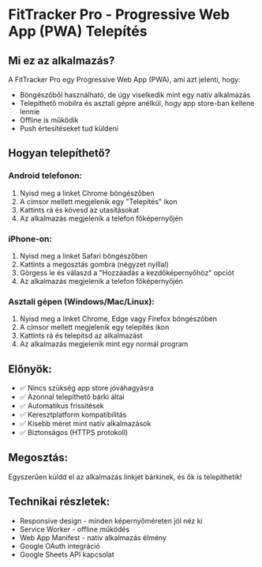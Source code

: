 
# FitTracker Pro - Progressive Web App (PWA) Telepítés

## Mi ez az alkalmazás?

A FitTracker Pro egy Progressive Web App (PWA), ami azt jelenti, hogy:
- Böngészőből használható, de úgy viselkedik mint egy natív alkalmazás
- Telepíthető mobilra és asztali gépre anélkül, hogy app store-ban kellene lennie
- Offline is működik
- Push értesítéseket tud küldeni

## Hogyan telepíthető?

### Android telefonon:
1. Nyisd meg a linket Chrome böngészőben
2. A címsor mellett megjelenik egy "Telepítés" ikon
3. Kattints rá és kövesd az utasításokat
4. Az alkalmazás megjelenik a telefon főképernyőjén

### iPhone-on:
1. Nyisd meg a linket Safari böngészőben
2. Kattints a megosztás gombra (négyzet nyíllal)
3. Görgess le és válaszd a "Hozzáadás a kezdőképernyőhöz" opciót
4. Az alkalmazás megjelenik a telefon főképernyőjén

### Asztali gépen (Windows/Mac/Linux):
1. Nyisd meg a linket Chrome, Edge vagy Firefox böngészőben
2. A címsor mellett megjelenik egy telepítés ikon
3. Kattints rá és telepítsd az alkalmazást
4. Az alkalmazás megjelenik mint egy normál program

## Előnyök:
- ✅ Nincs szükség app store jóváhagyásra
- ✅ Azonnal telepíthető bárki által
- ✅ Automatikus frissítések
- ✅ Keresztplatform kompatibilitás
- ✅ Kisebb méret mint natív alkalmazások
- ✅ Biztonságos (HTTPS protokoll)

## Megosztás:
Egyszerűen küldd el az alkalmazás linkjét bárkinek, és ők is telepíthetik!

## Technikai részletek:
- Responsive design - minden képernyőméreten jól néz ki
- Service Worker - offline működés
- Web App Manifest - natív alkalmazás élmény
- Google OAuth integráció
- Google Sheets API kapcsolat
